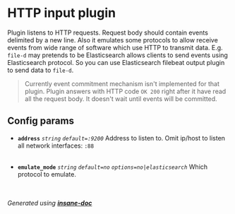 # HTTP input plugin
Plugin listens to HTTP requests. Request body should contain events delimited by a new line.
Also it emulates some protocols to allow receive events from wide range of software which use HTTP to transmit data.
E.g. `file-d` may pretends to be Elasticsearch allows clients to send events using Elasticsearch protocol.
So you can use Elasticsearch filebeat output plugin to send data to `file-d`.

> Currently event commitment mechanism isn't implemented for that plugin.
> Plugin answers with HTTP code `OK 200` right after it have read all the request body.
> It doesn't wait until events will be committed.

## Config params
- **`address`** *`string`* *`default=:9200`* 
Address to listen to. Omit ip/host to listen all network interfaces: `:88`
<br><br>

- **`emulate_mode`** *`string`* *`default=no`* *`options=no|elasticsearch`* 
Which protocol to emulate.
<br><br>


<br>*Generated using [__insane-doc__](https://github.com/vitkovskii/insane-doc)*